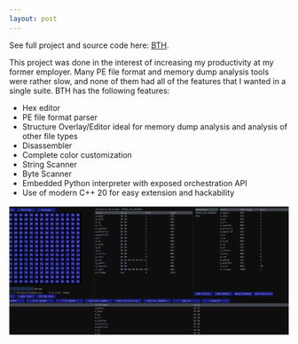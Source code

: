 ```yaml
---
layout: post
---
```


See full project and source code here: [BTH](https://github.com/ColeStrickler/BTH?tab=readme-ov-file).

This project was done in the interest of increasing my productivity at my former employer. Many PE file format and memory dump analysis tools were rather slow, and none of them had all of the features that I wanted in a single suite. BTH has the following features:
*   Hex editor
*   PE file format parser
*   Structure Overlay/Editor ideal for memory dump analysis and analysis of other file types
*   Disassembler
*   Complete color customization
*   String Scanner
*   Byte Scanner
*   Embedded Python interpreter with exposed orchestration API
*   Use of modern C++ 20 for easy extension and hackability



![bth](/assets/img/bth.png)